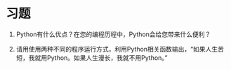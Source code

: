 # 习题


1.  Python有什么优点？在您的编程历程中，Python会给您带来什么便利？

2.  请用使用两种不同的程序运行方式，利用Python相关函数输出，“如果人生苦短，我就用Python。如果人生漫长，我就不用Python。”
